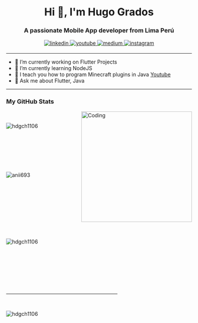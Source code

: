 <!DOCTYPE html>
<html lang="en">
<head>
    <meta charset="UTF-8">
    <meta http-equiv="X-UA-Compatible" content="IE=edge">
    <meta name="viewport" content="width=device-width, initial-scale=1.0">
</head>
<body>

<div align="center">
    <h1>Hi 👋, I'm Hugo Grados</h1>
    <h3>A passionate Mobile App developer from Lima Perú</h3>
    <a href="https://www.linkedin.com/in/hdgch/" target="_blank">
        <img src="https://img.shields.io/badge/linkedin-%2300acee.svg?color=405DE6&style=for-the-badge&logo=linkedin&logoColor=white" alt="linkedin" style="margin-bottom: 5px;" />
    </a>
    <a href="https://www.youtube.com/@MilkoNightServersPlugins" target="_blank">
        <img src="https://img.shields.io/badge/YouTube-red?style=for-the-badge&logo=youtube&logoColor=white" alt="youtube" style="margin-bottom: 5px;" />
    </a>
    <a href="https://medium.com/@hdgch1106" target="_blank">
        <img src="https://img.shields.io/badge/Medium-12100E?style=for-the-badge&logo=medium&logoColor=white" alt="medium" style="margin-bottom: 5px;" />
    </a>
    <a href="https://www.instagram.com/hugod.11/" target="_blank">
        <img src="https://img.shields.io/badge/instagram-%ff5851db.svg?color=C13584&style=for-the-badge&logo=instagram&logoColor=white" alt="instagram" style="margin-bottom: 5px;" />
    </a>
</div>

<hr>

<ul>
    <li>🔭 I’m currently working on Flutter Projects</li>
    <li>🌱 I’m currently learning NodeJS</li>
    <li>🎥 I teach you how to program Minecraft plugins in Java <a href="https://www.youtube.com/@MilkoNightServersPlugins?sub_confirmation=1">Youtube</a></li>
    <li>💬 Ask me about Flutter, Java</li>
</ul>

<hr>

<h3>My GitHub Stats</h3>
<img align="right" alt="Coding" width="300" src="https://cdn.dribbble.com/users/1277312/screenshots/14733298/media/39b1045e593737587dd60e42c8422d1f.gif" >
<br>

<p><img align="left" src="https://github-readme-stats.vercel.app/api/top-langs?username=hdgch1106&show_icons=true&theme=dark&locale=en&layout=compact" alt="hdgch1106" /></p>
<br><br><br><br><br><br><br>
<p>&nbsp;<img align="left" src="https://github-readme-stats.vercel.app/api?username=hdgch1106&show_icons=true&theme=dark&locale=en" alt="anii693" /></p>
<br><br><br><br><br><br><br><br>
<p><img align="left" src="https://github-readme-streak-stats.herokuapp.com/?user=hdgch1106&theme=dark" alt="hdgch1106" /></p>
<br><br><br><br><br><br><br><br>
<hr width="60%" >
<br>
<p align="left"> <img src="https://komarev.com/ghpvc/?username=hdgch1106&label=Profile%20views&color=0e75b6&style=flat" alt="hdgch1106" /> </p>
</body>
</html>
